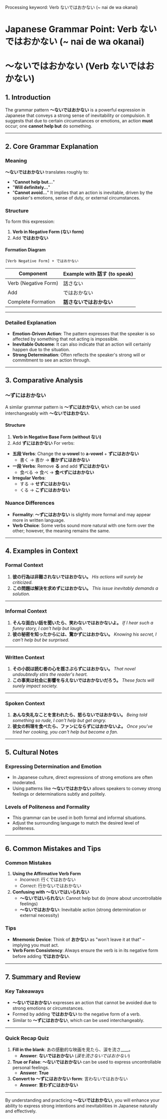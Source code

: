 Processing keyword: Verb ないではおかない (~ nai de wa okanai)
# Japanese Grammar Point: Verb ないではおかない (~ nai de wa okanai)
# ～ないではおかない (Verb ないではおかない)
## 1. Introduction
The grammar pattern **～ないではおかない** is a powerful expression in Japanese that conveys a strong sense of inevitability or compulsion. It suggests that due to certain circumstances or emotions, an action **must** occur; one **cannot help but** do something.

---
## 2. Core Grammar Explanation
### Meaning
**～ないではおかない** translates roughly to:
- "**Cannot help but...**"
- "**Will definitely...**"
- "**Cannot avoid...**"
It implies that an action is inevitable, driven by the speaker's emotions, sense of duty, or external circumstances.
### Structure
To form this expression:
1. **Verb in Negative Form (ない form)**
2. Add **ではおかない**
#### Formation Diagram
```plaintext
[Verb Negative Form] + ではおかない
```
| Component             | Example with 話す (to speak) |
| --------------------- | ---------------------------- |
| Verb (Negative Form)  | 話さない                     |
| Add                   | ではおかない                 |
| Complete Formation    | **話さないではおかない**     |
---
### Detailed Explanation
- **Emotion-Driven Action**: The pattern expresses that the speaker is so affected by something that not acting is impossible.
- **Inevitable Outcome**: It can also indicate that an action will certainly happen due to the situation.
- **Strong Determination**: Often reflects the speaker's strong will or commitment to see an action through.
---
## 3. Comparative Analysis
### ～ずにはおかない
A similar grammar pattern is **～ずにはおかない**, which can be used interchangeably with **～ないではおかない**.
#### Structure
1. **Verb in Negative Base Form (without ない)**
2. Add **ずにはおかない**
For verbs:
- **五段 Verbs**: Change the **u-vowel** to **a-vowel** + **ずにはおかない**
  - 書く → 書か → **書かずにはおかない**
- **一段 Verbs**: Remove **る** and add **ずにはおかない**
  - 食べる → 食べ → **食べずにはおかない**
- **Irregular Verbs**:
  - する → **せずにはおかない**
  - くる → **こずにはおかない**
### Nuance Differences
- **Formality**: **～ずにはおかない** is slightly more formal and may appear more in written language.
- **Verb Choice**: Some verbs sound more natural with one form over the other; however, the meaning remains the same.
---
## 4. Examples in Context
### Formal Context
1. **彼の行為は非難されないではおかない。**
   *His actions will surely be criticized.*
2. **この問題は解決を求めずにはおかない。**
   *This issue inevitably demands a solution.*
---
### Informal Context
1. **そんな面白い話を聞いたら、笑わないではおかないよ。**
   *If I hear such a funny story, I can't help but laugh.*
2. **彼の秘密を知ったからには、驚かずにはおかない。**
   *Knowing his secret, I can't help but be surprised.*
---
### Written Context
1. **その小説は読む者の心を揺さぶらずにはおかない。**
   *That novel undoubtedly stirs the reader's heart.*
2. **この事実は社会に影響を与えないではおかないだろう。**
   *These facts will surely impact society.*
---
### Spoken Context
1. **あんな失礼なことを言われたら、怒らないではおかない。**
   *Being told something so rude, I can't help but get angry.*
2. **彼女の料理を食べたら、ファンにならずにはおかないよ。**
   *Once you've tried her cooking, you can't help but become a fan.*
---
## 5. Cultural Notes
### Expressing Determination and Emotion
- In Japanese culture, direct expressions of strong emotions are often moderated.
- Using patterns like **～ないではおかない** allows speakers to convey strong feelings or determinations subtly and politely.
### Levels of Politeness and Formality
- This grammar can be used in both formal and informal situations.
- Adjust the surrounding language to match the desired level of politeness.
---
## 6. Common Mistakes and Tips
### Common Mistakes
1. **Using the Affirmative Verb Form**
   - *Incorrect*: 行くではおかない
   - *Correct*: 行かないではおかない
2. **Confusing with ～ないではいられない**
   - **～ないではいられない**: Cannot help but do (more about uncontrollable feelings)
   - **～ないではおかない**: Inevitable action (strong determination or external necessity)
### Tips
- **Mnemonic Device**: Think of **おかない** as "won't leave it at that" – implying you must act.
- **Verb Form Consistency**: Always ensure the verb is in its negative form before adding **ではおかない**.
---
## 7. Summary and Review
### Key Takeaways
- **～ないではおかない** expresses an action that cannot be avoided due to strong emotions or circumstances.
- Formed by adding **ではおかない** to the negative form of a verb.
- Similar to **～ずにはおかない**, which can be used interchangeably.
---
### Quick Recap Quiz
1. **Fill in the blank**: あの感動的な映画を見たら、涙を流さ____。
   - **Answer**: **ないではおかない** (*涙を流さないではおかない*)
2. **True or False**: **～ないではおかない** can be used to express uncontrollable personal feelings.
   - **Answer**: **True**
3. **Convert to ～ずにはおかない form**: 言わないではおかない
   - **Answer**: **言わずにはおかない**
---
By understanding and practicing **～ないではおかない**, you will enhance your ability to express strong intentions and inevitabilities in Japanese naturally and effectively.
